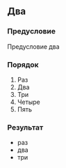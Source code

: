## Два

### Предусловие

Предусловие два

### Порядок

1. Раз
2. Два
3. Три
4. Четыре
5. Пять

### Результат

- раз
- два
- три

